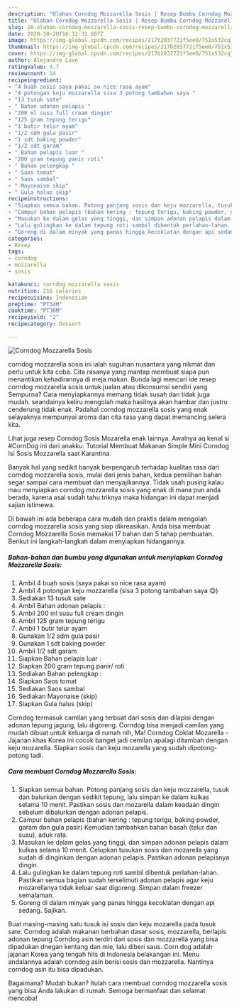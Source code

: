 ```yaml
---
description: "Olahan Corndog Mozzarella Sosis | Resep Bumbu Corndog Mozzarella Sosis Yang Sedap"
title: "Olahan Corndog Mozzarella Sosis | Resep Bumbu Corndog Mozzarella Sosis Yang Sedap"
slug: 28-olahan-corndog-mozzarella-sosis-resep-bumbu-corndog-mozzarella-sosis-yang-sedap
date: 2020-10-20T16:12:31.607Z
image: https://img-global.cpcdn.com/recipes/217b2037721f5ee0/751x532cq70/corndog-mozzarella-sosis-foto-resep-utama.jpg
thumbnail: https://img-global.cpcdn.com/recipes/217b2037721f5ee0/751x532cq70/corndog-mozzarella-sosis-foto-resep-utama.jpg
cover: https://img-global.cpcdn.com/recipes/217b2037721f5ee0/751x532cq70/corndog-mozzarella-sosis-foto-resep-utama.jpg
author: Alejandro Love
ratingvalue: 4.7
reviewcount: 14
recipeingredient:
- "4 buah sosis saya pakai so nice rasa ayam"
- "4 potongan keju mozzarella sisa 3 potong tambahan saya "
- "13 tusuk sate"
- " Bahan adonan pelapis "
- "200 ml susu full cream dingin"
- "125 gram tepung terigu"
- "1 butir telur ayam"
- "1/2 sdm gula pasir"
- "1 sdt baking powder"
- "1/2 sdt garam"
- " Bahan pelapis luar "
- "200 gram tepung panir roti"
- " Bahan pelengkap "
- " Saos tomat"
- " Saos sambal"
- " Mayonaise skip"
- " Gula halus skip"
recipeinstructions:
- "Siapkan semua bahan. Potong panjang sosis dan keju mozzarella, tusuk dan balurkan dengan sedikit tepung, lalu simpan ke dalam kulkas selama 10 menit. Pastikan sosis dan mozarella dalam keadaan dingin sebelum dibalurkan dengan adonan pelapis."
- "Campur bahan pelapis (bahan kering : tepung terigu, baking powder, garam dan gula pasir) Kemudian tambahkan bahan basah (telur dan susu), aduk rata."
- "Masukan ke dalam gelas yang tinggi, dan simpan adonan pelapis dalam kulkas selama 10 menit. Celupkan tusukan sosis dan mozarella yang sudah di dinginkan dengan adonan pelapis. Pastikan adonan pelapisnya dingin."
- "Lalu gulingkan ke dalam tepung roti sambil dibentuk perlahan-lahan. Pastikan semua bagian sudah terselimuti adonan pelapis agar keju mozarellanya tidak keluar saat digoreng. Simpan dalam freezer semalaman."
- "Goreng di dalam minyak yang panas hingga kecoklatan dengan api sedang. Sajikan."
categories:
- Resep
tags:
- corndog
- mozzarella
- sosis

katakunci: corndog mozzarella sosis 
nutrition: 216 calories
recipecuisine: Indonesian
preptime: "PT34M"
cooktime: "PT30M"
recipeyield: "2"
recipecategory: Dessert

---
```



![Corndog Mozzarella Sosis](https://img-global.cpcdn.com/recipes/217b2037721f5ee0/751x532cq70/corndog-mozzarella-sosis-foto-resep-utama.jpg)


corndog mozzarella sosis ini ialah suguhan nusantara yang nikmat dan perlu untuk kita coba. Cita rasanya yang mantap membuat siapa pun menantikan kehadirannya di meja makan.
Bunda lagi mencari ide resep corndog mozzarella sosis untuk jualan atau dikonsumsi sendiri yang Sempurna? Cara menyiapkannya memang tidak susah dan tidak juga mudah. seandainya keliru mengolah maka hasilnya akan hambar dan justru cenderung tidak enak. Padahal corndog mozzarella sosis yang enak selayaknya mempunyai aroma dan cita rasa yang dapat memancing selera kita.

Lihat juga resep Corndog Sosis Mozarella enak lainnya. Awalnya aq kenal si #CornDog ini dari anakku. Tutorial Membuat Makanan Simple Mini Corndog Isi Sosis Mozzarella saat Karantina.

Banyak hal yang sedikit banyak berpengaruh terhadap kualitas rasa dari corndog mozzarella sosis, mulai dari jenis bahan, kedua pemilihan bahan segar sampai cara membuat dan menyajikannya. Tidak usah pusing kalau mau menyiapkan corndog mozzarella sosis yang enak di mana pun anda berada, karena asal sudah tahu triknya maka hidangan ini dapat menjadi sajian istimewa.


Di bawah ini ada beberapa cara mudah dan praktis dalam mengolah corndog mozzarella sosis yang siap dikreasikan. Anda bisa membuat Corndog Mozzarella Sosis memakai 17 bahan dan 5 tahap pembuatan. Berikut ini langkah-langkah dalam menyiapkan hidangannya.

<!--inarticleads1-->

##### Bahan-bahan dan bumbu yang digunakan untuk menyiapkan Corndog Mozzarella Sosis:

1. Ambil 4 buah sosis (saya pakai so nice rasa ayam)
1. Ambil 4 potongan keju mozzarella (sisa 3 potong tambahan saya 😋)
1. Sediakan 13 tusuk sate
1. Ambil  Bahan adonan pelapis :
1. Ambil 200 ml susu full cream dingin
1. Ambil 125 gram tepung terigu
1. Ambil 1 butir telur ayam
1. Gunakan 1/2 sdm gula pasir
1. Gunakan 1 sdt baking powder
1. Ambil 1/2 sdt garam
1. Siapkan  Bahan pelapis luar :
1. Siapkan 200 gram tepung panir/ roti
1. Sediakan  Bahan pelengkap :
1. Siapkan  Saos tomat
1. Sediakan  Saos sambal
1. Sediakan  Mayonaise (skip)
1. Siapkan  Gula halus (skip)


Corndog termasuk camilan yang terbuat dari sosis dan dilapisi dengan adonan tepung jagung, lalu digoreng. Corndog bisa menjadi camilan yang mudah dibuat untuk keluarga di rumah nih, Ma! Corndog Coklat Mozarella - Jajanan khas Korea ini cocok banget jadi cemilan apalagi ditambah dengan keju mozarella. Siapkan sosis dan keju mozarella yang sudah dipotong-potong tadi. 

<!--inarticleads2-->

##### Cara membuat Corndog Mozzarella Sosis:

1. Siapkan semua bahan. Potong panjang sosis dan keju mozzarella, tusuk dan balurkan dengan sedikit tepung, lalu simpan ke dalam kulkas selama 10 menit. Pastikan sosis dan mozarella dalam keadaan dingin sebelum dibalurkan dengan adonan pelapis.
1. Campur bahan pelapis (bahan kering : tepung terigu, baking powder, garam dan gula pasir) Kemudian tambahkan bahan basah (telur dan susu), aduk rata.
1. Masukan ke dalam gelas yang tinggi, dan simpan adonan pelapis dalam kulkas selama 10 menit. Celupkan tusukan sosis dan mozarella yang sudah di dinginkan dengan adonan pelapis. Pastikan adonan pelapisnya dingin.
1. Lalu gulingkan ke dalam tepung roti sambil dibentuk perlahan-lahan. Pastikan semua bagian sudah terselimuti adonan pelapis agar keju mozarellanya tidak keluar saat digoreng. Simpan dalam freezer semalaman.
1. Goreng di dalam minyak yang panas hingga kecoklatan dengan api sedang. Sajikan.


Buat masing-masing satu tusuk isi sosis dan keju mozarella pada tusuk sate. Corndog adalah makanan berbahan dasar sosis, mozzarella, berlapis adonan tepung Corndog asin terdiri dari sosis dan mozzarella yang bisa dipadukan dnegan kentang dan mie, lalu diberi saus. Corn dog adalah jajanan Korea yang tengah hits di Indonesia belakangan ini. Menu andalannya adalah corndog asin berisi sosis dan mozzarella. Nantinya corndog asin itu bisa dipadukan. 

Bagaimana? Mudah bukan? Itulah cara membuat corndog mozzarella sosis yang bisa Anda lakukan di rumah. Semoga bermanfaat dan selamat mencoba!
